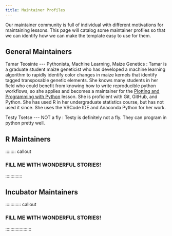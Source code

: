 ```yaml
---
title: Maintainer Profiles
---
```


Our maintainer community is full of individual with different motivations for
maintaining lessons. This page will catalog some maintainer profiles so that
we can identify how we can make the template easy to use for them.

## General Maintainers

Tamar Teosinte --- Pythonista, Machine Learning, Maize Genetics
:   Tamar is a graduate student maize geneticist who has developed a machine
learning algorithm to rapidly identify color changes in maize kernels that
identify tagged transposable genetic elements. She knows many students in her
field who could benefit from knowing how to write reproducible python
workflows, so she applies and becomes a maintainer for the [Plotting and
Programming with Python] lesson. She is proficient with Git, GitHub, and
Python. She has used R in her undergraduate statistics course, but has not used
it since. She uses the VSCode IDE and Anaconda Python for her work.


Testy Tsetse --- NOT a fly
:   Testy is definitely not a fly. They can program in python pretty well.

## R Maintainers

:::::::: callout

### FILL ME WITH WONDERFUL STORIES!

:::::::::::::

## Incubator Maintainers

:::::::::::: callout

### FILL ME WITH WONDERFUL STORIES!

::::::::::::::::::::


[Plotting and Programming with Python]: https://swcarpentry.github.io/python-novice-gapminder/
